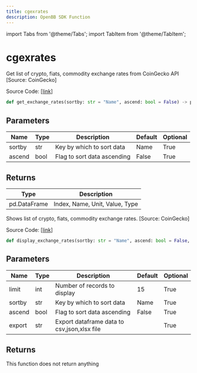 ```yaml
---
title: cgexrates
description: OpenBB SDK Function
---
```


import Tabs from '@theme/Tabs';
import TabItem from '@theme/TabItem';

# cgexrates

<Tabs>
<TabItem value="model" label="Model" default>

Get list of crypto, fiats, commodity exchange rates from CoinGecko API [Source: CoinGecko]

Source Code: [[link](https://github.com/OpenBB-finance/OpenBBTerminal/tree/main/openbb_terminal/cryptocurrency/overview/pycoingecko_model.py#L398)]

```python
def get_exchange_rates(sortby: str = "Name", ascend: bool = False) -> pd.DataFrame
```
## Parameters

| Name | Type | Description | Default | Optional |
| ---- | ---- | ----------- | ------- | -------- |
| sortby | str | Key by which to sort data | Name | True |
| ascend | bool | Flag to sort data ascending | False | True |

## Returns

| Type | Description |
| ---- | ----------- |
| pd.DataFrame | Index, Name, Unit, Value, Type |



</TabItem>
<TabItem value="view" label="View">

Shows  list of crypto, fiats, commodity exchange rates. [Source: CoinGecko]

Source Code: [[link](https://github.com/OpenBB-finance/OpenBBTerminal/tree/main/openbb_terminal/cryptocurrency/overview/pycoingecko_view.py#L200)]

```python
def display_exchange_rates(sortby: str = "Name", ascend: bool = False, limit: int = 15, export: str = "") -> None
```
## Parameters

| Name | Type | Description | Default | Optional |
| ---- | ---- | ----------- | ------- | -------- |
| limit | int | Number of records to display | 15 | True |
| sortby | str | Key by which to sort data | Name | True |
| ascend | bool | Flag to sort data ascending | False | True |
| export | str | Export dataframe data to csv,json,xlsx file |  | True |

## Returns

This function does not return anything



</TabItem>
</Tabs>